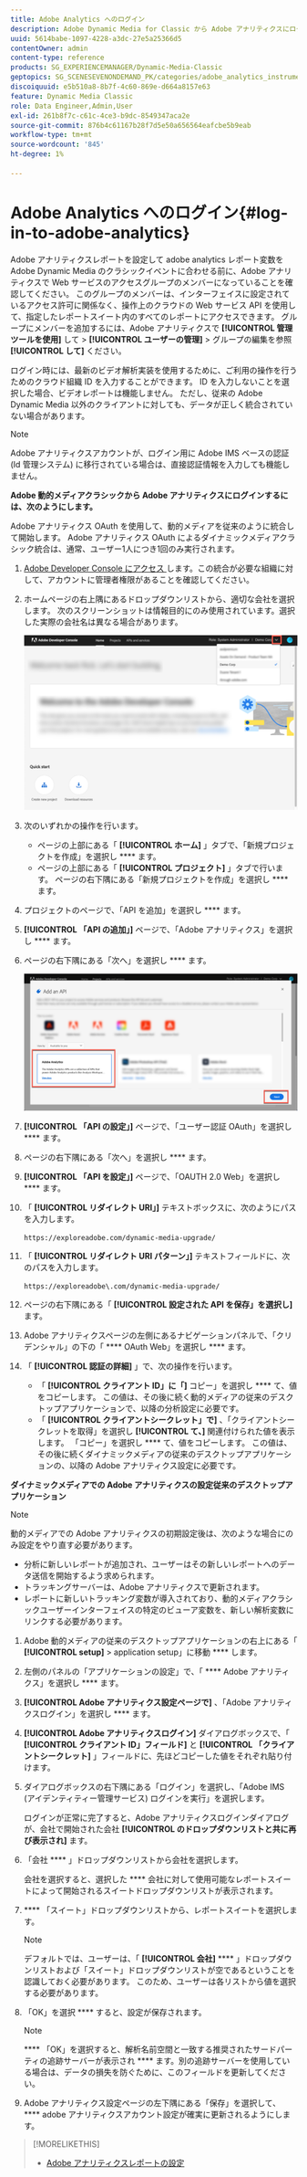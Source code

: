 ```yaml
---
title: Adobe Analytics へのログイン
description: Adobe Dynamic Media for Classic から Adobe アナリティクスにログインする方法について説明します。
uuid: 5614babe-1097-4228-a3dc-27e5a25366d5
contentOwner: admin
content-type: reference
products: SG_EXPERIENCEMANAGER/Dynamic-Media-Classic
geptopics: SG_SCENESEVENONDEMAND_PK/categories/adobe_analytics_instrumentation_kit
discoiquuid: e5b510a8-8b7f-4c60-869e-d664a8157e63
feature: Dynamic Media Classic
role: Data Engineer,Admin,User
exl-id: 261b8f7c-c61c-4ce3-b9dc-8549347aca2e
source-git-commit: 876b4c61167b28f7d5e50a656564eafcbe5b9eab
workflow-type: tm+mt
source-wordcount: '845'
ht-degree: 1%

---
```


# Adobe Analytics へのログイン{#log-in-to-adobe-analytics}

Adobe アナリティクスレポートを設定して adobe analytics レポート変数を Adobe Dynamic Media のクラシックイベントに合わせる前に、Adobe アナリティクスで Web サービスのアクセスグループのメンバーになっていることを確認してください。 このグループのメンバーは、インターフェイスに設定されているアクセス許可に関係なく、操作上のクラウドの Web サービス API を使用して、指定したレポートスイート内のすべてのレポートにアクセスできます。 グループにメンバーを追加するには、Adobe アナリティクスで **[!UICONTROL 管理ツールを使用]** して > **[!UICONTROL ユーザーの管理]** > グループの編集を参照 **[!UICONTROL して]** ください。

ログイン時には、最新のビデオ解析実装を使用するために、ご利用の操作を行うためのクラウド組織 ID を入力することができます。 ID を入力しないことを選択した場合、ビデオレポートは機能しません。 ただし、従来の Adobe Dynamic Media 以外のクライアントに対しても、データが正しく統合されていない場合があります。

>[!NOTE]
>
>Adobe アナリティクスアカウントが、ログイン用に Adobe IMS ベースの認証 (Id 管理システム) に移行されている場合は、直接認証情報を入力しても機能しません。

**Adobe 動的メディアクラシックから Adobe アナリティクスにログインするには、次のようにします。**

Adobe アナリティクス OAuth を使用して、動的メディアを従来のように統合して開始します。 Adobe アナリティクス OAuth によるダイナミックメディアクラシック統合は、通常、ユーザー1人につき1回のみ実行されます。

1. [Adobe Developer Console にアクセス ](https://developer.adobe.com/console) します。この統合が必要な組織に対して、アカウントに管理者権限があることを確認してください。
1. ホームページの右上隅にあるドロップダウンリストから、適切な会社を選択します。 次のスクリーンショットは情報目的にのみ使用されています。選択した実際の会社名は異なる場合があります。

   ![新規プロジェクトの作成](assets/analytics-oauth1.png)

1. 次のいずれかの操作を行います。

   * ページの上部にある「 **[!UICONTROL ホーム]** 」タブで、「新規プロジェクトを作成」を選択し **** ます。
   * ページの上部にある「 **[!UICONTROL プロジェクト]** 」タブで行います。 ページの右下隅にある「新規プロジェクトを作成」を選択し **** ます。

1. プロジェクトのページで、「API を追加」を選択し **** ます。
1. **[!UICONTROL 「API の追加」]** ページで、「Adobe アナリティクス」を選択し **** ます。
1. ページの右下隅にある「次へ」を選択し **** ます。

   ![API の追加](assets/analytics-oauth2.png)

1. **[!UICONTROL 「API の設定」]** ページで、「ユーザー認証 OAuth」を選択し **** ます。
1. ページの右下隅にある「次へ」を選択し **** ます。
1. **[!UICONTROL 「API を設定」]** ページで、「OAUTH 2.0 Web」を選択し **** ます。
1. 「 **[!UICONTROL リダイレクト URI」]** テキストボックスに、次のようにパスを入力します。

   `https://exploreadobe.com/dynamic-media-upgrade/`

1. 「 **[!UICONTROL リダイレクト URI パターン」]** テキストフィールドに、次のパスを入力します。

   `https://exploreadobe\.com/dynamic-media-upgrade/`

1. ページの右下隅にある「 **[!UICONTROL 設定された API を保存」を選択し]** ます。
1. Adobe アナリティクスページの左側にあるナビゲーションパネルで、「クリデンシャル」の下の「 **** OAuth Web」を選択し **** ます。
1. 「 **[!UICONTROL 認証の詳細]** 」で、次の操作を行います。
   * 「 **[!UICONTROL クライアント ID」に「]** コピー」を選択し **** て、値をコピーします。 この値は、その後に続く動的メディアの従来のデスクトップアプリケーションで、以降の分析設定に必要です。
   * 「 **[!UICONTROL クライアントシークレット」で]** 、「クライアントシークレットを取得」を選択し **[!UICONTROL て、]** 関連付けられた値を表示します。 「コピー」を選択し **** て、値をコピーします。 この値は、その後に続くダイナミックメディアの従来のデスクトップアプリケーションの、以降の Adobe アナリティクス設定に必要です。

**ダイナミックメディアでの Adobe アナリティクスの設定従来のデスクトップアプリケーション**

>[!NOTE]
>
>動的メディアでの Adobe アナリティクスの初期設定後は、次のような場合にのみ設定をやり直す必要があります。
>
>* 分析に新しいレポートが追加され、ユーザーはその新しいレポートへのデータ送信を開始するよう求められます。
>* トラッキングサーバーは、Adobe アナリティクスで更新されます。
>* レポートに新しいトラッキング変数が導入されており、動的メディアクラシックユーザーインターフェイスの特定のビューア変数を、新しい解析変数にリンクする必要があります。

>


1. Adobe 動的メディアの従来のデスクトップアプリケーションの右上にある「 **[!UICONTROL setup]** > application setup」に移動 **** します。
1. 左側のパネルの「アプリケーションの設定」で、「 **** Adobe アナリティクス」を選択し **** ます。
1. **[!UICONTROL Adobe アナリティクス設定ページで]** 、「Adobe アナリティクスログイン」を選択し **** ます。
1. **[!UICONTROL Adobe アナリティクスログイン]** ダイアログボックスで、「 **[!UICONTROL クライアント ID」フィールド]** と **[!UICONTROL 「クライアントシークレット]** 」フィールドに、先ほどコピーした値をそれぞれ貼り付けます。
1. ダイアログボックスの右下隅にある「ログイン」を選択し、「Adobe IMS (アイデンティティー管理サービス) ログインを実行」を選択します。

   ログインが正常に完了すると、Adobe アナリティクスログインダイアログが、会社で開始された会社 **[!UICONTROL のドロップダウンリストと共に再び表示され]** ます。

1. 「会社 **** 」ドロップダウンリストから会社を選択します。

   会社を選択すると、選択した **** 会社に対して使用可能なレポートスイートによって開始されるスイートドロップダウンリストが表示されます。

1. **** 「スイート」ドロップダウンリストから、レポートスイートを選択します。

   >[!NOTE]
   >
   >デフォルトでは、ユーザーは、「 **[!UICONTROL 会社]** **** 」ドロップダウンリストおよび「スイート」ドロップダウンリストが空であるということを認識しておく必要があります。 このため、ユーザーは各リストから値を選択する必要があります。

1. 「OK」を選択 **** すると、設定が保存されます。

   >[!NOTE]
   >
   >**** 「OK」を選択すると、解析名前空間と一致する推奨されたサードパーティの追跡サーバーが表示され **** ます。別の追跡サーバーを使用している場合は、データの損失を防ぐために、このフィールドを更新してください。

1. Adobe アナリティクス設定ページの左下隅にある「保存」を選択して、 **** adobe アナリティクスアカウント設定が確実に更新されるようにします。

>[!MORELIKETHIS]
>
>* [Adobe アナリティクスレポートの設定](configuring-analytics-reports.md#configuring_adobe_analytics_reports)

